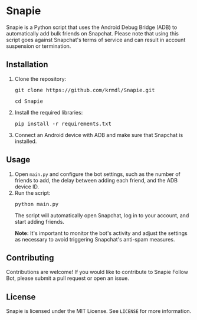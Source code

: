 <!DOCTYPE html>
<html>
<body>
	<h1>Snapie</h1>
	<p>Snapie is a Python script that uses the Android Debug Bridge (ADB) to automatically add bulk friends on Snapchat. Please note that using this script goes against Snapchat's terms of service and can result in account suspension or termination.</p>
  
<h2>Installation</h2>
<ol>
	<li>Clone the repository:</li>
	<pre>git clone https://github.com/krmdl/Snapie.git</pre>
	<pre>cd Snapie</pre>
	<li>Install the required libraries:</li>
	<pre>pip install -r requirements.txt</pre>
	<li>Connect an Android device with ADB and make sure that Snapchat is installed.</li>
</ol>

<h2>Usage</h2>
<ol>
	<li>Open <code>main.py</code> and configure the bot settings, such as the number of friends to add, the delay between adding each friend, and the ADB device ID.</li>
	<li>Run the script:</li>
	<pre>python main.py</pre>
	<p>The script will automatically open Snapchat, log in to your account, and start adding friends.</p>
	<p><strong>Note:</strong> It's important to monitor the bot's activity and adjust the settings as necessary to avoid triggering Snapchat's anti-spam measures.</p>
</ol>

<h2>Contributing</h2>
<p>Contributions are welcome! If you would like to contribute to Snapie Follow Bot, please submit a pull request or open an issue.</p>

<h2>License</h2>
<p>Snapie is licensed under the MIT License. See <code>LICENSE</code> for more information.</p>
</body>
</html>

